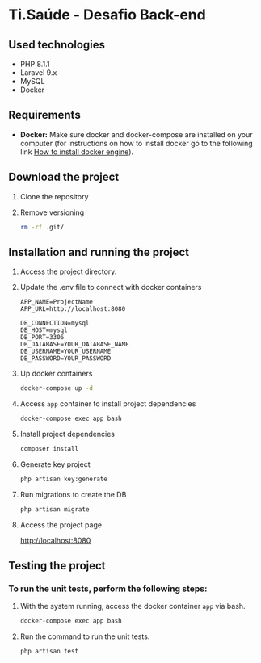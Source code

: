 # Ti.Saúde - Desafio Back-end

## Used technologies
- PHP 8.1.1
- Laravel 9.x
- MySQL
- Docker

## Requirements

- **Docker:** Make sure docker and docker-compose are installed on your computer (for instructions on how to install docker go to the following link [How to install docker engine](https://docs.docker.com/engine/install/)).


## Download the project

1. Clone the repository

2. Remove versioning
    ```sh
    rm -rf .git/
    ```

## Installation and running the project

1. Access the project directory.

2. Update the .env file to connect with docker containers
    ```dosini
    APP_NAME=ProjectName
    APP_URL=http://localhost:8080
    
    DB_CONNECTION=mysql
    DB_HOST=mysql
    DB_PORT=3306
    DB_DATABASE=YOUR_DATABASE_NAME
    DB_USERNAME=YOUR_USERNAME
    DB_PASSWORD=YOUR_PASSWORD
    ```

3. Up docker containers
    ```sh
    docker-compose up -d
    ```

4. Access `app` container to install project dependencies
    ```sh
    docker-compose exec app bash
    ```

5. Install project dependencies
    ```sh
    composer install
    ```

6. Generate key project
    ```sh
    php artisan key:generate
    ```

7. Run migrations to create the DB
    ```sh
    php artisan migrate
    ```

8. Access the project page

   [http://localhost:8080](http://localhost:8080)

## Testing the project

### To run the unit tests, perform the following steps:

1. With the system running, access the docker container `app` via bash.
    ```sh
    docker-compose exec app bash
    ```

2. Run the command to run the unit tests.
    ```sh
    php artisan test
    ```